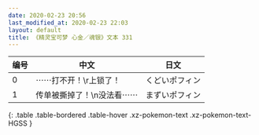 ```yaml
---
date: 2020-02-23 20:56
last_modified_at: 2020-02-23 22:03
layout: default
title: 《精灵宝可梦 心金／魂银》文本 331
---
```

| 编号 | 中文 | 日文 |
| ---- | ---- | ---- |
| 0 | ⋯⋯打不开！\r上锁了！ | くどいポフィン |
| 1 | 传单被撕掉了！\n没法看⋯⋯ | まずいポフィン |
{: .table .table-bordered .table-hover .xz-pokemon-text .xz-pokemon-text-HGSS }